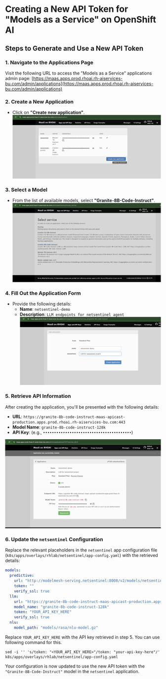 # Creating a New API Token for "Models as a Service" on OpenShift AI

## Steps to Generate and Use a New API Token

### 1. Navigate to the Applications Page

Visit the following URL to access the "Models as a Service" applications admin page:
[https://maas.apps.prod.rhoai.rh-aiservices-bu.com/admin/applications](https://maas.apps.prod.rhoai.rh-aiservices-bu.com/admin/applications)

### 2. Create a New Application

- Click on **"Create new application"**.
  ![Create New Application](./images/maas/001-create-new-app.png)

### 3. Select a Model

- From the list of available models, select **"Granite-8B-Code-Instruct"**.
  ![Select Model](./images/maas/002-granite-family.png)

### 4. Fill Out the Application Form

- Provide the following details:
  - **Name**: `netsentinel-demo`
  - **Description**: `LLM endpoints for netsentinel agent`
    ![Application Form](./images/maas/003-app-details.png)

### 5. Retrieve API Information

After creating the application, you'll be presented with the following details:

- **URL**: `https://granite-8b-code-instruct-maas-apicast-production.apps.prod.rhoai.rh-aiservices-bu.com:443`
- **Model Name**: `granite-8b-code-instruct-128k`
- **API Key**: (e.g., `••••••••••••••••••••••••••••••••••••••••`)

![API Information](./images/maas/004-llm-credentials.png)

### 6. Update the `netsentinel` Configuration

Replace the relevant placeholders in the `netsentinel` app configuration file (`k8s/apps/overlays/rhlab/netsentinel/app-config.yaml`) with the retrieved details:

```yaml
models:
  predictive:
    url: "http://modelmesh-serving.netsentinel:8008/v2/models/netsentinel/infer"
    token: ""
    verify_ssl: true
  llm:
    url: "https://granite-8b-code-instruct-maas-apicast-production.apps.prod.rhoai.rh-aiservices-bu.com:443/v1/chat/completions"
    model_name: "granite-8b-code-instruct-128k"
    token: "YOUR_API_KEY_HERE"
    verify_ssl: true
  nlu:
    model_path: "models/rasa/nlu-model.gz"
```

Replace `YOUR_API_KEY_HERE` with the API key retrieved in step 5. You can use following command for this.

```
sed -i '' 's/token: "<YOUR_API_KEY_HERE>"/token: "your-api-key-here"/' k8s/apps/overlays/rhlab/netsentinel/app-config.yaml
```

Your configuration is now updated to use the new API token with the `"Granite-8B-Code-Instruct"` model in the `netsentinel` application.
